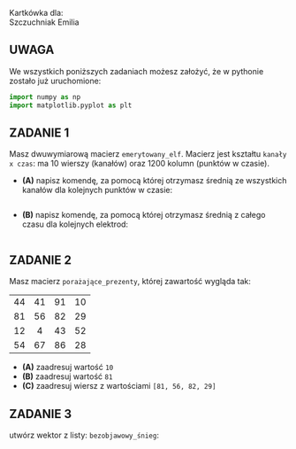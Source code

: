 Kartkówka dla:  
Szczuchniak Emilia

## UWAGA
We wszystkich poniższych zadaniach możesz założyć, że w pythonie zostało już uruchomione:
```python
import numpy as np
import matplotlib.pyplot as plt
```

## ZADANIE 1  

Masz dwuwymiarową macierz `emerytowany_elf`. Macierz jest kształtu `kanały x czas`: ma 10 wierszy (kanałów) oraz 1200 kolumn (punktów w czasie).
* **(A)** napisz komendę, za pomocą której otrzymasz średnią ze wszystkich kanałów dla kolejnych punktów w czasie:
```

```
* **(B)** napisz komendę, za pomocą której otrzymasz średnią z całego czasu dla kolejnych elektrod:
```

```

## ZADANIE 2  

Masz macierz `porażające_prezenty`, której zawartość wygląda tak:
<table>
<tr>
<td align="center"> 44 </td>
<td align="center"> 41 </td>
<td align="center"> 91 </td>
<td align="center"> 10 </td>
</tr>
<tr>
<td align="center"> 81 </td>
<td align="center"> 56 </td>
<td align="center"> 82 </td>
<td align="center"> 29 </td>
</tr>
<tr>
<td align="center"> 12 </td>
<td align="center"> 4 </td>
<td align="center"> 43 </td>
<td align="center"> 52 </td>
</tr>
<tr>
<td align="center"> 54 </td>
<td align="center"> 67 </td>
<td align="center"> 86 </td>
<td align="center"> 28 </td>
</tr>
</table>

* **(A)** zaadresuj wartość `10`
* **(B)** zaadresuj wartość `81`
* **(C)** zaadresuj wiersz z wartościami `[81, 56, 82, 29]`

## ZADANIE 3  

utwórz wektor z listy: `bezobjawowy_śnieg`:
```

```


